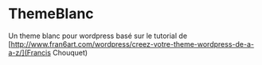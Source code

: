 # ThemeBlanc
Un theme blanc pour wordpress basé sur le tutorial de [http://www.fran6art.com/wordpress/creez-votre-theme-wordpress-de-a-a-z/](Francis Chouquet)

